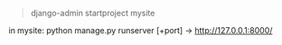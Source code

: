 > django-admin startproject mysite

in mysite: python manage.py runserver [+port]
-> http://127.0.0.1:8000/
